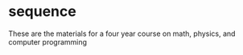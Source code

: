 # sequence
These are the materials for a four year course on math, physics, and computer programming
